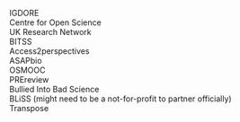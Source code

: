 IGDORE \
Centre for Open Science \
UK Research Network \
BITSS \
Access2perspectives \
ASAPbio \
OSMOOC \
PREreview \
Bullied Into Bad Science \
BLiSS (might need to be a not-for-profit to partner officially) \
Transpose
